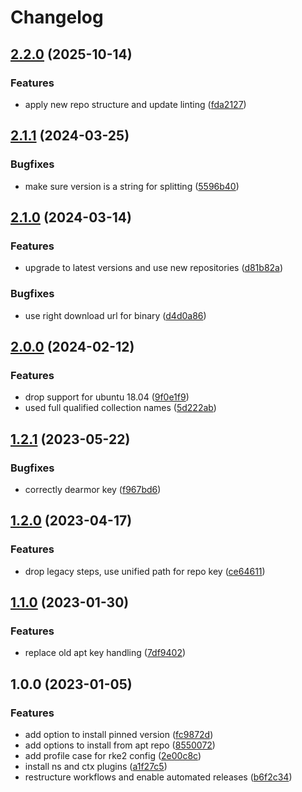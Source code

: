 # Changelog

## [2.2.0](https://github.com/rolehippie/kubectl/compare/v2.1.1...v2.2.0) (2025-10-14)


### Features

* apply new repo structure and update linting ([fda2127](https://github.com/rolehippie/kubectl/commit/fda2127cd3299c2655548692f36bb70a0fd16cc1))

## [2.1.1](https://github.com/rolehippie/kubectl/compare/v2.1.0...v2.1.1) (2024-03-25)


### Bugfixes

* make sure version is a string for splitting ([5596b40](https://github.com/rolehippie/kubectl/commit/5596b409706fefa48125afba203c349c1489dc4f))

## [2.1.0](https://github.com/rolehippie/kubectl/compare/v2.0.0...v2.1.0) (2024-03-14)


### Features

* upgrade to latest versions and use new repositories ([d81b82a](https://github.com/rolehippie/kubectl/commit/d81b82ae398bdb1f8eb989485cf0b1005aa5be0e))


### Bugfixes

* use right download url for binary ([d4d0a86](https://github.com/rolehippie/kubectl/commit/d4d0a864414191b6d9f891515096375b0ea0ded8))

## [2.0.0](https://github.com/rolehippie/kubectl/compare/v1.2.1...v2.0.0) (2024-02-12)


### Features

* drop support for ubuntu 18.04 ([9f0e1f9](https://github.com/rolehippie/kubectl/commit/9f0e1f92cc875b7e2c8bb26fffd866ab2b386a5f))
* used full qualified collection names ([5d222ab](https://github.com/rolehippie/kubectl/commit/5d222ab040bcf309451e5c363b80d9b3a84712bf))

## [1.2.1](https://github.com/rolehippie/kubectl/compare/v1.2.0...v1.2.1) (2023-05-22)


### Bugfixes

* correctly dearmor key ([f967bd6](https://github.com/rolehippie/kubectl/commit/f967bd6f7ff2ce119b3cef23b26f3c3698cc0b2a))

## [1.2.0](https://github.com/rolehippie/kubectl/compare/v1.1.0...v1.2.0) (2023-04-17)


### Features

* drop legacy steps, use unified path for repo key ([ce64611](https://github.com/rolehippie/kubectl/commit/ce6461141585fcae5e1a3341f06d13dfadba0cab))

## [1.1.0](https://github.com/rolehippie/kubectl/compare/v1.0.0...v1.1.0) (2023-01-30)


### Features

* replace old apt key handling ([7df9402](https://github.com/rolehippie/kubectl/commit/7df9402b3486c6406b0c715f1246894d5423214a))

## 1.0.0 (2023-01-05)


### Features

* add option to install pinned version ([fc9872d](https://github.com/rolehippie/kubectl/commit/fc9872d5f0c06867b80c393e37a678d341b7c162))
* add options to install from apt repo ([8550072](https://github.com/rolehippie/kubectl/commit/85500723c6f2e1b5a67aa7aa31c7e09680fa17f4))
* add profile case for rke2 config ([2e00c8c](https://github.com/rolehippie/kubectl/commit/2e00c8cfddcc7e62a1bb5034e99ed472938ddf97))
* install ns and ctx plugins ([a1f27c5](https://github.com/rolehippie/kubectl/commit/a1f27c5dccc7b4164ff75c0fb07dc250b2340267))
* restructure workflows and enable automated releases ([b6f2c34](https://github.com/rolehippie/kubectl/commit/b6f2c34f3552401538375b52db8a5efd65cd3cff))
